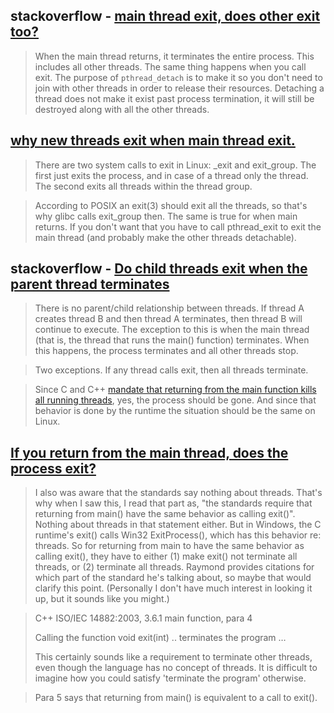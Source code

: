 ## stackoverflow - [main thread exit, does other exit too?](http://stackoverflow.com/questions/11875956/main-thread-exit-does-other-exit-too)

> When the main thread returns, it terminates the entire process. This includes all other threads. The same thing happens when you call exit.
> The purpose of `pthread_detach` is to make it so you don't need to join with other threads in order to release their resources. Detaching a thread does not make it exist past process termination, it will still be destroyed along with all the other threads.

## [why new threads exit when main thread exit.](http://developerweb.net/viewtopic.php?id=6763)

> There are two system calls to exit in Linux: _exit and exit_group. The first just exits the process, and in case of a thread only the thread. The second exits all threads within the thread group. 

> According to POSIX an exit(3) should exit all the threads, so that's why glibc calls exit_group then. The same is true for when main returns. If you don't want that you have to call pthread_exit to exit the main thread (and probably make the other threads detachable).

## stackoverflow - [Do child threads exit when the parent thread terminates](http://stackoverflow.com/questions/4666628/do-child-threads-exit-when-the-parent-thread-terminates)

> There is no parent/child relationship between threads. If thread A creates thread B and then thread A terminates, then thread B will continue to execute.
> The exception to this is when the main thread (that is, the thread that runs the main() function) terminates. When this happens, the process terminates and all other threads stop.

> Two exceptions. If any thread calls exit, then all threads terminate. 


> Since C and C++ [mandate that returning from the main function kills all running threads](http://blogs.msdn.com/b/oldnewthing/archive/2010/08/27/10054832.aspx), yes, the process should be gone. And since that behavior is done by the runtime the situation should be the same on Linux.

## [If you return from the main thread, does the process exit?](https://blogs.msdn.microsoft.com/oldnewthing/20100827-00/?p=13023)

> I also was aware that the standards say nothing about threads.  That's why when I saw this, I read that part as, "the standards require that returning from main() have the same behavior as calling exit()".  Nothing about threads in that statement either.
> But in Windows, the C runtime's exit() calls Win32 ExitProcess(), which has this behavior re: threads.  So for returning from main to have the same behavior as calling exit(), they have to either (1) make exit() not terminate all threads, or (2) terminate all threads.
> Raymond provides citations for which part of the standard he's talking about, so maybe that would clarify this point.  (Personally I don't have much interest in looking it up, but it sounds like you might.)

> C++ ISO/IEC 14882:2003, 3.6.1 main function, para 4
>
>   Calling the function void exit(int) .. terminates the program …
>
> This certainly sounds like a requirement to terminate other threads, even though the language has no concept of threads.  It is difficult to imagine how you could satisfy 'terminate the program' otherwise.

> Para 5 says that returning from main() is equivalent to a call to exit().
